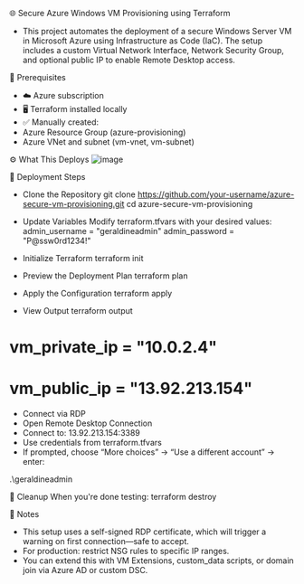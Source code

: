 🌐 Secure Azure Windows VM Provisioning using Terraform

- This project automates the deployment of a secure Windows Server VM in Microsoft Azure using Infrastructure as Code (IaC). The setup includes a custom Virtual Network Interface, Network Security Group, and optional public IP to enable Remote Desktop access.

🧱 Prerequisites
- ☁️ Azure subscription
- 🖥️ Terraform installed locally
- ✅ Manually created:
- Azure Resource Group (azure-provisioning)
- Azure VNet and subnet (vm-vnet, vm-subnet)

⚙️ What This Deploys
![image](https://github.com/user-attachments/assets/b29f9bf7-3ea6-410c-bde3-7807965066d3)

🚀 Deployment Steps
- Clone the Repository
git clone https://github.com/your-username/azure-secure-vm-provisioning.git
cd azure-secure-vm-provisioning

- Update Variables Modify terraform.tfvars with your desired values:
admin_username = "geraldineadmin"
admin_password = "P@ssw0rd1234!"

- Initialize Terraform
terraform init

- Preview the Deployment Plan
terraform plan

- Apply the Configuration
terraform apply

- View Output
terraform output
# vm_private_ip = "10.0.2.4"
# vm_public_ip  = "13.92.213.154"

- Connect via RDP
- Open Remote Desktop Connection
- Connect to: 13.92.213.154:3389
- Use credentials from terraform.tfvars
- If prompted, choose “More choices” → “Use a different account” → enter:
  
.\geraldineadmin

🧼 Cleanup
When you're done testing:
terraform destroy

🧠 Notes
- This setup uses a self-signed RDP certificate, which will trigger a warning on first connection—safe to accept.
- For production: restrict NSG rules to specific IP ranges.
- You can extend this with VM Extensions, custom_data scripts, or domain join via Azure AD or custom DSC.









